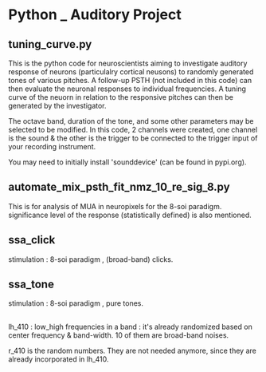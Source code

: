 # Python _ Auditory Project

## tuning_curve.py  
This is the python code for neuroscientists aiming to investigate auditory response of neurons (particulalry cortical neusons) to randomly generated tones of various pitches.
A follow-up PSTH (not included in this code) can then evaluate the neuronal responses to individual frequencies. A tuning curve of the neuorn in relation to the responsive pitches can then be generated by the investigator.

The octave band, duration of the tone, and some other parameters may be selected to be modified.
In this code, 2 channels were created, one channel is the sound & the other is the trigger to be connected to the trigger input of your recording instrument.

You may need to initially install 'sounddevice'  (can be found in pypi.org).


## automate_mix_psth_fit_nmz_10_re_sig_8.py 
This is for analysis of MUA in neuropixels for the 8-soi paradigm.
significance level of the response (statistically defined) is also mentioned.


## ssa_click
stimulation : 8-soi paradigm , (broad-band) clicks.

## ssa_tone
stimulation : 8-soi paradigm , pure tones.


##
lh_410 : low_high frequencies in a band : it's already randomized based on center frequency & band-width.
10 of them are broad-band noises.

r_410 is the random numbers. They are not needed anymore, since they are already incorporated in lh_410.
